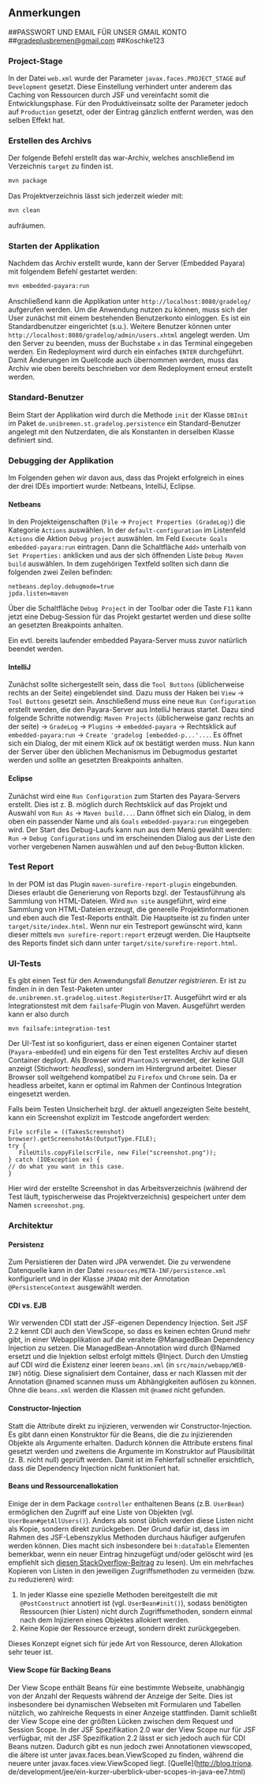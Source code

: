 ## Anmerkungen


##PASSWORT UND EMAIL FÜR UNSER GMAIL KONTO
##gradeplusbremen@gmail.com
##Koschke123

### Project-Stage

In der Datei `web.xml` wurde der Parameter `javax.faces.PROJECT_STAGE` auf
`Development` gesetzt. Diese Einstellung verhindert unter anderem das Caching
von Ressourcen durch JSF und vereinfacht somit die Entwicklungsphase. Für den
Produktiveinsatz sollte der Parameter jedoch auf `Production` gesetzt, oder der
Eintrag gänzlich entfernt werden, was den selben Effekt hat.

### Erstellen des Archivs

Der folgende Befehl erstellt das war-Archiv, welches anschließend im Verzeichnis
`target` zu finden ist.

```bash
mvn package
```

Das Projektverzeichnis lässt sich jederzeit wieder mit:

```bash
mvn clean
```

aufräumen.

### Starten der Applikation

Nachdem das Archiv erstellt wurde, kann der Server (Embedded Payara) mit
folgendem Befehl gestartet werden:

```bash
mvn embedded-payara:run
```

Anschließend kann die Applikation unter `http://localhost:8080/gradelog/`
aufgerufen werden. Um die Anwendung nutzen zu können, muss sich der User
zunächst mit einem bestehenden Benutzerkonto einloggen. Es ist ein
Standardbenutzer eingerichtet (s.u.). Weitere Benutzer können unter
`http://localhost:8080/gradelog/admin/users.xhtml` angelegt werden. Um den Server
zu beenden, muss der Buchstabe `x` in das Terminal eingegeben werden. Ein
Redeployment wird durch ein einfaches `ENTER` durchgeführt. Damit Änderungen im
Quellcode auch übernommen werden, muss das Archiv wie oben bereits beschrieben
vor dem Redeployment erneut erstellt werden.

### Standard-Benutzer

Beim Start der Applikation wird durch die Methode `init` der Klasse
`DBInit` im Paket `de.unibremen.st.gradelog.persistence` ein Standard-Benutzer
angelegt mit den Nutzerdaten, die als Konstanten in derselben Klasse
definiert sind.

### Debugging der Applikation

Im Folgenden gehen wir davon aus, dass das Projekt erfolgreich in eines der drei
IDEs importiert wurde: Netbeans, IntelliJ, Eclipse.

#### Netbeans
In den Projekteigenschaften (`File` -> `Project Properties (GradeLog)`) die Kategorie
`Actions` auswählen. In der `default-configuration` im Listenfeld `Actions` die Aktion
`Debug project` auswählen. Im Feld `Execute Goals` `embedded-payara:run` eintragen.
Dann die Schaltfläche `Add>` unterhalb von `Set Properties:` anklicken und aus
der sich öffnenden Liste `Debug Maven build` auswählen. In dem zugehörigen 
Textfeld sollten sich dann die folgenden zwei Zeilen befinden:
```
netbeans.deploy.debugmode=true
jpda.listen=maven
```
Über die Schaltfläche `Debug Project` in der Toolbar oder die Taste `F11` kann
jetzt eine Debug-Session für das Projekt gestartet werden und diese sollte
an gesetzten Breakpoints anhalten.

Ein evtl. bereits laufender embedded Payara-Server muss zuvor natürlich
beendet werden.

#### IntelliJ
Zunächst sollte sichergestellt sein, dass die `Tool Buttons` (üblicherweise
rechts an der Seite) eingeblendet sind. Dazu muss der Haken bei `View` ->
`Tool Buttons` gesetzt sein. Anschließend muss eine neue `Run Configuration`
erstellt werden, die den Payara-Server aus IntelliJ heraus startet. Dazu
sind folgende Schritte notwendig: `Maven Projects` (üblicherweise ganz rechts
an der seite) -> `GradeLog` -> `Plugins` -> `embedded-payara` -> Rechtsklick
auf `embedded-payara:run` -> `Create 'gradelog [embedded-p...'...`. Es
öffnet sich ein Dialog, der mit einem Klick auf `OK` bestätigt werden muss. Nun
kann der Server über den üblichen Mechanismus im Debugmodus gestartet werden
und sollte an gesetzten Breakpoints anhalten.

#### Eclipse
Zunächst wird eine `Run Configuration` zum Starten des Payara-Servers 
erstellt. Dies ist z. B. möglich durch Rechtsklick auf das Projekt und Auswahl 
von `Run As` -> `Maven build...`. Dann öffnet sich ein Dialog, in dem oben ein
passender Name und als `Goals` `embedded-payara:run` eingegeben wird.
Der Start des Debug-Laufs kann nun aus dem Menü gewählt werden: 
`Run` -> `Debug Configurations` und im erscheinenden Dialog aus der Liste den 
vorher vergebenen Namen auswählen und auf den `Debug`-Button klicken.

### Test Report
In der POM ist das Plugin `maven-surefire-report-plugin` eingebunden. Dieses
erlaubt die Generierung von Reports bzgl. der Testausführung als Sammlung von
HTML-Dateien. Wird `mvn site` ausgeführt, wird eine Sammlung von HTML-Dateien
erzeugt, die generelle Projektinformationen und eben auch die Test-Reports
enthält. Die Hauptseite ist zu finden unter `target/site/index.html`.
Wenn nur ein Testreport gewünscht wird, kann dieser mittels
`mvn surefire-report:report` erzeugt werden. Die Hauptseite des Reports
findet sich dann unter `target/site/surefire-report.html`.

### UI-Tests
Es gibt einen Test für den Anwendungsfall *Benutzer registrieren*. Er ist
zu finden in in den Test-Paketen unter 
`de.unibremen.st.gradelog.uitest.RegisterUserIT`. 
Ausgeführt wird er als Integrationstest mit dem 
`failsafe`-Plugin von Maven. Ausgeführt werden kann er also durch
```
mvn failsafe:integration-test
```

Der UI-Test ist so konfiguriert, dass er einen eigenen Container startet
(`Payara-embedded`) und ein eigens für den Test erstelltes Archiv auf
diesen Container deployt. Als Browser wird `PhantomJS` verwendet, der
keine GUI anzeigt (Stichwort: *headless*), sondern im Hintergrund arbeitet.
Dieser Browser soll weitgehend kompatibel zu `Firefox` und `Chrome` sein.
Da er headless arbeitet, kann er optimal im Rahmen der Continous Integration
eingesetzt werden.

Falls beim Testen Unsicherheit bzgl. der aktuell angezeigten Seite besteht,
kann ein Screenshot explizit im Testcode angefordert werden:
```
File scrFile = ((TakesScreenshot) browser).getScreenshotAs(OutputType.FILE);
try {
   FileUtils.copyFile(scrFile, new File("screenshot.png"));
} catch (IOException ex) { 
// do what you want in this case. 
}
```
Hier wird der erstellte Screenshot in das Arbeitsverzeichnis (während der
Test läuft, typischerweise das Projektverzeichnis) gespeichert unter dem
Namen `screenshot.png`.

### Architektur

#### Persistenz
Zum Persistieren der Daten wird JPA verwendet. Die zu verwendene Datenquelle
kann in der Datei `resources/META-INF/persistence.xml` konfiguriert und in der
Klasse `JPADAO` mit der Annotation `@PersistenceContext` ausgewählt werden.

#### CDI vs. EJB
Wir verwenden CDI statt der JSF-eigenen Dependency Injection. Seit JSF
2.2 kennt CDI auch den ViewScope, so dass es keinen echten Grund mehr
gibt, in einer Webapplikation auf die veraltete @ManagedBean Dependency
Injection zu setzen. Die ManagedBean-Annotation wird durch @Named ersetzt
und die Injektion selbst erfolgt mittels @Inject. Durch den Umstieg auf
CDI wird die Existenz einer leeren `beans.xml` (in `src/main/webapp/WEB-INF`)
nötig. Diese signalisiert dem Container, dass er nach Klassen mit der
Annotation @named scannen muss um Abhängigkeiten auflösen zu können.
Ohne die `beans.xml` werden die Klassen mit `@named` nicht gefunden.

#### Constructor-Injection
Statt die Attribute direkt zu injizieren, verwenden wir Constructor-Injection.
Es gibt dann einen Konstruktor für die Beans, die die zu injizierenden
Objekte als Argumente erhalten. Dadurch können die Attribute erstens final
gesetzt werden und zweitens die Argumente im Konstruktor auf Plausibilität
(z. B. nicht null) geprüft werden. Damit ist im Fehlerfall schneller
ersichtlich, dass die Dependency Injection nicht funktioniert hat.

#### Beans und Ressourcenallokation
Einige der in dem Package `controller` enthaltenen Beans (z.B. `UserBean`)
ermöglichen den Zugriff auf eine Liste von Objekten (vgl.
`UserBean#getAllUsers()`). Anders als sonst üblich werden diese Listen nicht
als Kopie, sondern direkt zurückgeben. Der Grund dafür ist, dass im Rahmen
des JSF-Lebenszyklus Methoden durchaus häufiger aufgerufen werden können.
Dies macht sich insbesondere bei `h:dataTable` Elementen bemerkbar, wenn ein
neuer Eintrag hinzugefügt und/oder gelöscht wird (es empfiehlt sich
[diesen StackOverflow-Beitrag](http://stackoverflow.com/questions/2090033/why-jsf-calls-getters-multiple-times)
zu lesen). Um ein mehrfaches Kopieren von Listen in den jeweiligen
Zugriffsmethoden zu vermeiden (bzw. zu reduzieren) wird:

1. In jeder Klasse eine spezielle Methoden bereitgestellt die mit
`@PostConstruct` annotiert ist (vgl. `UserBean#init()`), sodass benötigten
Ressourcen (hier Listen) nicht durch Zugriffsmethoden, sondern einmal nach
dem Injizieren eines Objektes allokiert werden.
2. Keine Kopie der Ressource erzeugt, sondern direkt zurückgegeben.

Dieses Konzept eignet sich für jede Art von Ressource, deren Allokation
sehr teuer ist.

#### View Scope für Backing Beans
Der View Scope enthält Beans für eine bestimmte Webseite,
unabhängig von der Anzahl der Requests während der Anzeige der Seite. Dies ist
insbesondere bei dynamischen Webseiten mit Formularen und Tabellen nützlich, wo
zahlreiche Requests in einer Anzeige stattfinden. Damit schließt der View Scope eine
der größten Lücken zwischen dem Request und Session Scope. In der JSF Spezifikation 2.0
war der View Scope nur für JSF verfügbar, mit der JSF Spezifikation 2.2 lässt er sich
jedoch auch für CDI Beans nutzen. Dadurch gibt es nun jedoch zwei Annotationen
viewscoped, die ältere ist unter javax.faces.bean.ViewScoped zu finden,
während die neuere unter javax.faces.view.ViewScoped liegt. [Quelle](http://blog.triona. de/development/jee/ein-kurzer-uberblick-uber-scopes-in-java-ee7.html)
